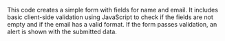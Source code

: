 This code creates a simple form with fields for name and email. It includes basic client-side validation using JavaScript to check if the fields are not empty and if the email has a valid format. If the form passes validation, an alert is shown with the submitted data.





